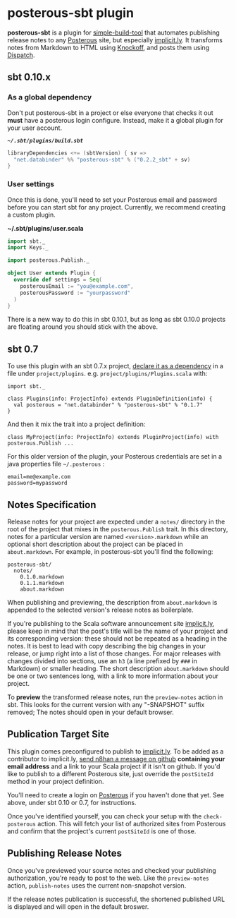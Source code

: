 posterous-sbt plugin
====================

**posterous-sbt** is a plugin for [simple-build-tool] that automates publishing release notes to any [Posterous] site, but especially [implicit.ly]. It transforms notes from Markdown to HTML using [Knockoff], and posts them using [Dispatch].

sbt 0.10.x
----------

### As a global dependency

Don't put posterous-sbt in a project or else everyone that checks it
out **must** have a posterous login configure. Instead, make it a
global plugin for your user account.

***`~/.sbt/plugins/build.sbt`***

```scala
libraryDependencies <+= (sbtVersion) { sv =>
  "net.databinder" %% "posterous-sbt" % ("0.2.2_sbt" + sv)
}
```

### User settings

Once this is done, you'll need to set your Posterous email and
password before you can start sbt for any project. Currently, we
recommend creating a custom plugin.

**~/.sbt/plugins/user.scala**

```scala
import sbt._
import Keys._

import posterous.Publish._

object User extends Plugin {
  override def settings = Seq(
    posterousEmail := "you@example.com",
    posterousPassword := "yourpassword"
  )
}
```

There is a new way to do this in sbt 0.10.1, but as long as sbt 0.10.0
projects are floating around you should stick with the above.

sbt 0.7
-------

To use this plugin with an sbt 0.7.x project,
[declare it as a dependency][plugins] in a file under
`project/plugins`. e.g. `project/plugins/Plugins.scala` with:

    import sbt._

    class Plugins(info: ProjectInfo) extends PluginDefinition(info) {
      val posterous = "net.databinder" % "posterous-sbt" % "0.1.7"
    }

And then it mix the trait into a project definition:

    class MyProject(info: ProjectInfo) extends PluginProject(info) with posterous.Publish ...

For this older version of the plugin, your Posterous credentials are set in a java properties file `~/.posterous` :

    email=me@example.com
    password=mypassword

Notes Specification
-------------------

Release notes for your project are expected under a `notes/` directory in the root of the project that mixes in the `posterous.Publish` trait. In this directory, notes for a particular version are named `<version>.markdown` while an optional short description about the project can be placed in `about.markdown`. For example, in posterous-sbt you'll find the following:

    posterous-sbt/
      notes/
        0.1.0.markdown
        0.1.1.markdown
        about.markdown

When publishing and previewing, the description from `about.markdown` is appended to the selected version's release notes as boilerplate.

If you're publishing to the Scala software announcement site [implicit.ly], please keep in mind that the post's title will be the name of your project and its corresponding version: these should not be repeated as a heading in the notes. It is best to lead with copy describing the big changes in your release, or jump right into a list of those changes. For major releases with changes divided into sections, use an `h3` (a line prefixed by `###` in Markdown) or smaller heading. The short description `about.markdown` should be one or two sentences long, with a link to more information about your project.

To **preview** the transformed release notes, run the `preview-notes` action in sbt. This looks for the current version with any "-SNAPSHOT" suffix removed; The notes should open in your default browser.

Publication Target Site
-----------------------

This plugin comes preconfigured to publish to [implicit.ly]. To be added as a contributor to implicit.ly, [send n8han a message on github][message] **containing your email address** and a link to your Scala project if it isn't on github. If you'd like to publish to a different Posterous site, just override the `postSiteId` method in your project definition.

You'll need to create a login on [Posterous] if you haven't done that yet. See above, under sbt 0.10 or 0.7, for instructions.

Once you've identified yourself, you can check your setup with the `check-posterous` action. This will fetch your list of authorized sites from Posterous and confirm that the project's current `postSiteId` is one of those.

Publishing Release Notes
------------------------

Once you've previewed your source notes and checked your publishing authorization, you're ready to post to the web. Like the `preview-notes` action, `publish-notes` uses the current non-snapshot version.

If the release notes publication is successful, the shortened published URL is displayed and will open in the default broswer.

[posterous-sbt]: http://github.com/n8han/posterous-sbt
[simple-build-tool]: https://github.com/harrah/xsbt/wiki
[Posterous]: http://posterous.com/
[Knockoff]: http://tristanhunt.com/projects/knockoff/
[Dispatch]: http://dispatch.databinder.net/
[implicit.ly]: http://implicit.ly/
[plugins]: http://code.google.com/p/simple-build-tool/wiki/SbtPlugins
[message]: http://github.com/inbox/new/n8han
